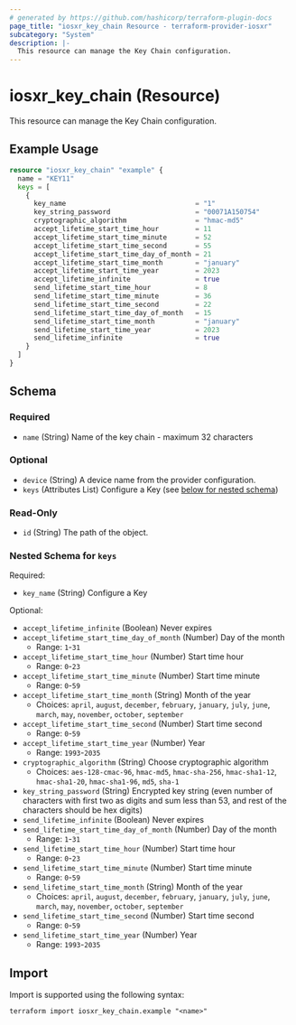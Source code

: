 ```yaml
---
# generated by https://github.com/hashicorp/terraform-plugin-docs
page_title: "iosxr_key_chain Resource - terraform-provider-iosxr"
subcategory: "System"
description: |-
  This resource can manage the Key Chain configuration.
---
```


# iosxr_key_chain (Resource)

This resource can manage the Key Chain configuration.

## Example Usage

```terraform
resource "iosxr_key_chain" "example" {
  name = "KEY11"
  keys = [
    {
      key_name                                = "1"
      key_string_password                     = "00071A150754"
      cryptographic_algorithm                 = "hmac-md5"
      accept_lifetime_start_time_hour         = 11
      accept_lifetime_start_time_minute       = 52
      accept_lifetime_start_time_second       = 55
      accept_lifetime_start_time_day_of_month = 21
      accept_lifetime_start_time_month        = "january"
      accept_lifetime_start_time_year         = 2023
      accept_lifetime_infinite                = true
      send_lifetime_start_time_hour           = 8
      send_lifetime_start_time_minute         = 36
      send_lifetime_start_time_second         = 22
      send_lifetime_start_time_day_of_month   = 15
      send_lifetime_start_time_month          = "january"
      send_lifetime_start_time_year           = 2023
      send_lifetime_infinite                  = true
    }
  ]
}
```

<!-- schema generated by tfplugindocs -->
## Schema

### Required

- `name` (String) Name of the key chain - maximum 32 characters

### Optional

- `device` (String) A device name from the provider configuration.
- `keys` (Attributes List) Configure a Key (see [below for nested schema](#nestedatt--keys))

### Read-Only

- `id` (String) The path of the object.

<a id="nestedatt--keys"></a>
### Nested Schema for `keys`

Required:

- `key_name` (String) Configure a Key

Optional:

- `accept_lifetime_infinite` (Boolean) Never expires
- `accept_lifetime_start_time_day_of_month` (Number) Day of the month
  - Range: `1`-`31`
- `accept_lifetime_start_time_hour` (Number) Start time hour
  - Range: `0`-`23`
- `accept_lifetime_start_time_minute` (Number) Start time minute
  - Range: `0`-`59`
- `accept_lifetime_start_time_month` (String) Month of the year
  - Choices: `april`, `august`, `december`, `february`, `january`, `july`, `june`, `march`, `may`, `november`, `october`, `september`
- `accept_lifetime_start_time_second` (Number) Start time second
  - Range: `0`-`59`
- `accept_lifetime_start_time_year` (Number) Year
  - Range: `1993`-`2035`
- `cryptographic_algorithm` (String) Choose cryptographic algorithm
  - Choices: `aes-128-cmac-96`, `hmac-md5`, `hmac-sha-256`, `hmac-sha1-12`, `hmac-sha1-20`, `hmac-sha1-96`, `md5`, `sha-1`
- `key_string_password` (String) Encrypted key string (even number of characters with first two as digits and sum less than 53, and rest of the characters should be hex digits)
- `send_lifetime_infinite` (Boolean) Never expires
- `send_lifetime_start_time_day_of_month` (Number) Day of the month
  - Range: `1`-`31`
- `send_lifetime_start_time_hour` (Number) Start time hour
  - Range: `0`-`23`
- `send_lifetime_start_time_minute` (Number) Start time minute
  - Range: `0`-`59`
- `send_lifetime_start_time_month` (String) Month of the year
  - Choices: `april`, `august`, `december`, `february`, `january`, `july`, `june`, `march`, `may`, `november`, `october`, `september`
- `send_lifetime_start_time_second` (Number) Start time second
  - Range: `0`-`59`
- `send_lifetime_start_time_year` (Number) Year
  - Range: `1993`-`2035`

## Import

Import is supported using the following syntax:

```shell
terraform import iosxr_key_chain.example "<name>"
```
